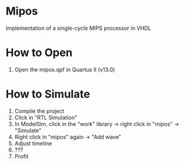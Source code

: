 # Mipos
Implementation of a single-cycle MIPS processor in VHDL

# How to Open
1. Open the mipos.qpf in Quartus II (v13.0)
# How to Simulate
1. Compile the project
2. Click in "RTL Simulation"
3. In ModelSim, click in the "work" library -> right click in "mipos" -> "Simulate"
4. Right click in "mipos" again -> "Add wave"
5. Adjust timeline
6. ???
7. Profit
